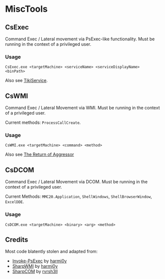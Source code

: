 # MiscTools

## CsExec
Command Exec / Lateral movement via PsExec-like functionality.  Must be running in the context of a privileged user.

### Usage
```
CsExec.exe <targetMachine> <serviceName> <serviceDisplayName> <binPath>
```

Also see [TikiService](https://rastamouse.me/2019/08/tikiservice/).

## CsWMI
Command Exec / Lateral Movement via WMI. Must be running in the context of a privileged user.

Current methods: `ProcessCallCreate`.

### Usage
```
CsWMI.exe <targetMachine> <command> <method>
```

Also see [The Return of Aggressor](https://rastamouse.me/2019/06/the-return-of-aggressor/)

## CsDCOM
Command Exec / Lateral Movement via DCOM. Must be running in the context of a privileged user.

Current Methods: `MMC20.Application`, `ShellWindows`, `ShellBrowserWindow`, `ExcelDDE`.

### Usage
```
CsDCOM.exe <targetMachine> <binary> <arg> <method>
```

## Credits
Most code blatently stolen and adapted from:
- [Invoke-PsExec](https://github.com/EmpireProject/Empire/blob/master/data/module_source/lateral_movement/Invoke-PsExec.ps1) by [harmj0y](https://twitter.com/harmj0y)
- [SharpWMI](https://github.com/GhostPack/SharpWMI) by [harmj0y](https://twitter.com/harmj0y)
- [SharpCOM](https://github.com/rvrsh3ll/SharpCOM) by [rvrsh3ll](https://twitter.com/424f424f)